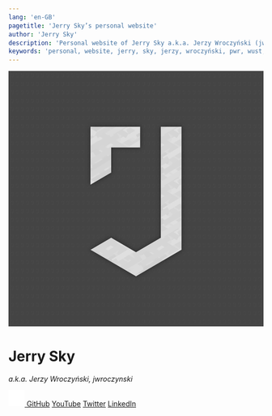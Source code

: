 ```yaml
---
lang: 'en-GB'
pagetitle: 'Jerry Sky’s personal website'
author: 'Jerry Sky'
description: 'Personal website of Jerry Sky a.k.a. Jerzy Wroczyński (jwroczynski).'
keywords: 'personal, website, jerry, sky, jerzy, wroczyński, pwr, wust, bash, typescript, latex, contact, projects, programming, computer science'
---
```



[github]: https://github.com/jerry-sky
[yt]: https://www.youtube.com/channel/UCU3CxcihDdt75fV5jeODOEQ
[twitter]: https://twitter.com/JerrySky27
[linkedin]: https://www.linkedin.com/in/jerzy-wroczy%C5%84ski-bb0333205/

<img src="/assets/avatar.png" class="logo" />

# Jerry Sky
*a.k.a. Jerzy Wroczyński, jwroczynski*

<div class="buttons">

[<img src="/assets/github.png" class="icon" /> GitHub][github]
[YouTube][yt]
[Twitter][twitter]
[LinkedIn][linkedin]

</div>
